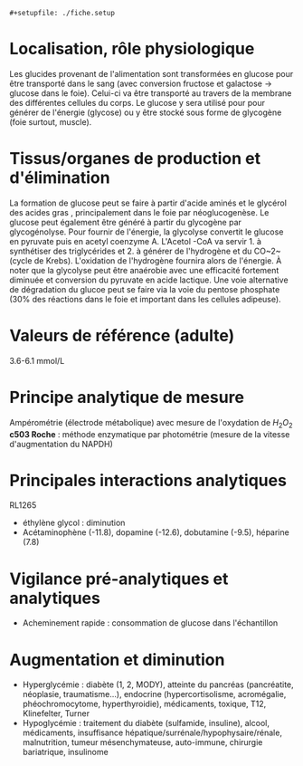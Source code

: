 ```{=org}
#+setupfile: ./fiche.setup
```
# Localisation, rôle physiologique

Les glucides provenant de l'alimentation sont transformées en glucose
pour être transporté dans le sang (avec conversion fructose et galactose
-\> glucose dans le foie). Celui-ci va être transporté au travers de la
membrane des différentes cellules du corps. Le glucose y sera utilisé
pour pour générer de l'énergie (glycose) ou y être stocké sous forme de
glycogène (foie surtout, muscle).

# Tissus/organes de production et d\'élimination

La formation de glucose peut se faire à partir d'acide aminés et le
glycérol des acides gras , principalement dans le foie par
néoglucogenèse. Le glucose peut également être généré à partir du
glycogène par glycogénolyse. Pour fournir de l'énergie, la glycolyse
convertit le glucose en pyruvate puis en acetyl coenzyme A. L'Acetol
-CoA va servir 1. à synthétiser des triglycérides et 2. à générer de
l'hydrogène et du CO~2~ (cycle de Krebs). L'oxidation de l'hydrogène
fournira alors de l'énergie. À noter que la glycolyse peut être
anaérobie avec une efficacité fortement diminuée et conversion du
pyruvate en acide lactique. Une voie alternative de dégradation du
glucoe peut se faire via la voie du pentose phosphate (30% des réactions
dans le foie et important dans les cellules adipeuse).

# Valeurs de référence (adulte)

3.6-6.1 mmol/L

# Principe analytique de mesure

Ampérométrie (électrode métabolique) avec mesure de l'oxydation de
$H_2 O_2$ ****c503 Roche**** : méthode enzymatique par photométrie
(mesure de la vitesse d'augmentation du NAPDH)

# Principales interactions analytiques

RL1265

-   éthylène glycol : diminution
-   Acétaminophène (-11.8), dopamine (-12.6), dobutamine (-9.5),
    héparine (7.8)

# Vigilance pré-analytiques et analytiques

-   Acheminement rapide : consommation de glucose dans l'échantillon

# Augmentation et diminution

-   Hyperglycémie : diabète (1, 2, MODY), atteinte du pancréas
    (pancréatite, néoplasie, traumatisme...), endocrine
    (hypercortisolisme, acromégalie, phéochromocytome, hyperthyroidie),
    médicaments, toxique, T12, Klinefelter, Turner
-   Hypoglycémie : traitement du diabète (sulfamide, insuline), alcool,
    médicaments, insuffisance hépatique/surrénale/hypophysaire/rénale,
    malnutrition, tumeur mésenchymateuse, auto-immune, chirurgie
    bariatrique, insulinome
